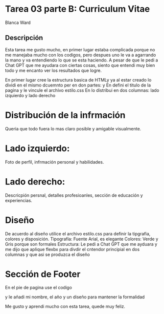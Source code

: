 # Tarea 03 parte B: Curriculum Vitae
Blanca Ward

## Descripción

Esta tarea me gusto mucho, en primer lugar estaba complicada porque no me manejaba mucho con los codigos, pero despues uno le va a agarrando la mano y va entendiendo lo que se esta haciendo. 
A pesar de que le pedi a Chat GPT que me ayudara con ciertas cosas, siento que entendi muy bien todo y me encanto ver los resultados que logre. 

En primer lugar cree la estructura basica de HTMLy ya al estar creado lo dividi en el mismo dcuemnto per en don partes: <head> y <body>
En <head> defini el titulo de la pagina y le vincule el archivo estilo.css 
En <body> lo distribui en dos columnas: lado izquierdo y lado derecho 

# Distribución de la infrmación
Queria que todo fuera lo mas claro posible y amigable visualmente.
# Lado izquierdo: 
Foto de perfil, infrmación personal y habilidades.
# Lado derecho: 
Descricpión persnal, detalles profesioanles, sección de educación y experiencias.

# Diseño
De acuerdo al diseño utilice el archivo estilo.css para definir la tipgrafia, colores y disposición.
Tipografía: Fuente Arial, es elegante
Colores: Verde y Gris porque son formales
Estructura: Le pedi a Chat GPT que me ayduara y me dijo que aplique flexbx para divdir el cntendor principial en dos columnas y que asi se produzca el diseño

# Sección de Footer
En el pie de pagina use el codigo <footer> y le añadi mi nombre, el año y un diseño para mantener la formalidad

Me gusto y aprendi mucho con esta tarea, quede muy feliz. 